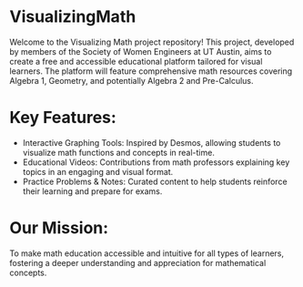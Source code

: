 # VisualizingMath
Welcome to the Visualizing Math project repository! This project, developed by members of the Society of Women Engineers at UT Austin, aims to create a free and accessible educational platform tailored for visual learners. The platform will feature comprehensive math resources covering Algebra 1, Geometry, and potentially Algebra 2 and Pre-Calculus.

# Key Features:
- Interactive Graphing Tools: Inspired by Desmos, allowing students to visualize math functions and concepts in real-time.
- Educational Videos: Contributions from math professors explaining key topics in an engaging and visual format.
- Practice Problems & Notes: Curated content to help students reinforce their learning and prepare for exams.
# Our Mission:
To make math education accessible and intuitive for all types of learners, fostering a deeper understanding and appreciation for mathematical concepts.
